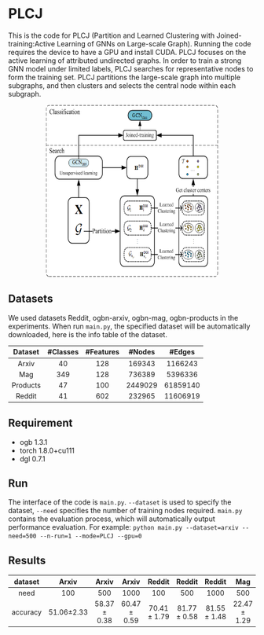 # PLCJ
This is the code for PLCJ (Partition and Learned Clustering with Joined-training:Active Learning of GNNs on Large-scale Graph). Running the code requires the device to have a GPU and install CUDA. PLCJ focuses on the active learning of attributed undirected graphs. In order to train a strong GNN model under limited labels, PLCJ searches for representative nodes to form the training set. PLCJ partitions the large-scale graph into multiple subgraphs, and then clusters and selects the central node within each subgraph.

<div align=center>
<img src="https://github.com/jianjianGJ/PLCJ/blob/main/frame.png" width="350" height="350" />
</div>

## Datasets
We used datasets Reddit, ogbn-arxiv, ogbn-mag, ogbn-products in the experiments. When run `main.py`, the specified dataset will be automatically downloaded, here is the info table of the dataset. 
<div align=center>
  
|  Dataset |#Classes|#Features|#Nodes| #Edges|
|   :----: | :----: | :----: | :----: | :----: |
| Arxiv    | 40 | 128 |169343| 1166243|
| Mag      | 349 |128 |736389| 5396336|
| Products | 47 |100 | 2449029| 61859140|
| Reddit   | 41 |602 |232965| 11606919|
  
</div>

## Requirement
* ogb       1.3.1
* torch     1.8.0+cu111
* dgl       0.7.1

## Run
The interface of the code is `main.py`. `--dataset` is used to specify the dataset, `--need` specifies the number of training nodes required. `main.py` contains the evaluation process, which will automatically output performance evaluation.
For example: `python main.py --dataset=arxiv --need=500 --n-run=1 --mode=PLCJ --gpu=0`

## Results

|dataset|Arxiv|Arxiv|Arxiv|Reddit|Reddit|Reddit|Mag|Mag|Mag|Products|Products|Products|
|:----:|:----:|:----:|:----:|:----:|:----:|:----:|:----:|:----:|:----:|:----:|:----:|:----:|
|need|100|500|1000|100|500|1000|500|1000|1500|100|500|1000|
|accuracy|51.06±2.33| 58.37 ± 0.38|60.47 ± 0.59|70.41 ± 1.79|81.77 ± 0.58|81.55 ± 1.48|22.47 ± 1.29|23.06 ± 1.09|25.13 ± 0.84|52.46 ± 1.44|61.16 ± 0.84|63.27 ± 0.71|

